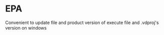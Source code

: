 # EPA
Convenient to update file and product version of execute file and .vdproj's version on windows
